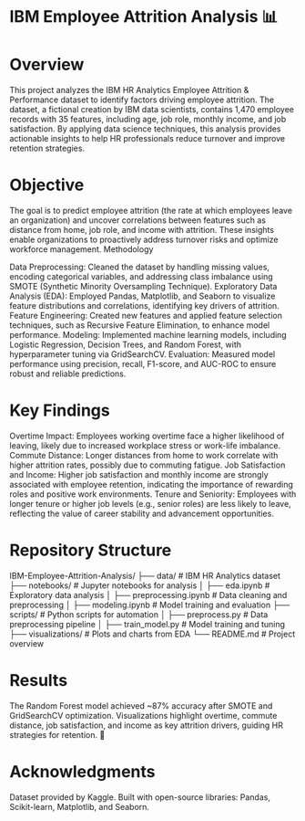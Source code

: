 # IBM Employee Attrition Analysis 📊

# Overview
This project analyzes the IBM HR Analytics Employee Attrition & Performance dataset to identify factors driving employee attrition. The dataset, a fictional creation by IBM data scientists, contains 1,470 employee records with 35 features, including age, job role, monthly income, and job satisfaction. By applying data science techniques, this analysis provides actionable insights to help HR professionals reduce turnover and improve retention strategies.

# Objective
The goal is to predict employee attrition (the rate at which employees leave an organization) and uncover correlations between features such as distance from home, job role, and income with attrition. These insights enable organizations to proactively address turnover risks and optimize workforce management.
Methodology

Data Preprocessing: Cleaned the dataset by handling missing values, encoding categorical variables, and addressing class imbalance using SMOTE (Synthetic Minority Oversampling Technique).
Exploratory Data Analysis (EDA): Employed Pandas, Matplotlib, and Seaborn to visualize feature distributions and correlations, identifying key drivers of attrition.
Feature Engineering: Created new features and applied feature selection techniques, such as Recursive Feature Elimination, to enhance model performance.
Modeling: Implemented machine learning models, including Logistic Regression, Decision Trees, and Random Forest, with hyperparameter tuning via GridSearchCV.
Evaluation: Measured model performance using precision, recall, F1-score, and AUC-ROC to ensure robust and reliable predictions.

# Key Findings

Overtime Impact: Employees working overtime face a higher likelihood of leaving, likely due to increased workplace stress or work-life imbalance.
Commute Distance: Longer distances from home to work correlate with higher attrition rates, possibly due to commuting fatigue.
Job Satisfaction and Income: Higher job satisfaction and monthly income are strongly associated with employee retention, indicating the importance of rewarding roles and positive work environments.
Tenure and Seniority: Employees with longer tenure or higher job levels (e.g., senior roles) are less likely to leave, reflecting the value of career stability and advancement opportunities.

# Repository Structure
IBM-Employee-Attrition-Analysis/
├── data/                   # IBM HR Analytics dataset
├── notebooks/              # Jupyter notebooks for analysis
│   ├── eda.ipynb           # Exploratory data analysis
│   ├── preprocessing.ipynb # Data cleaning and preprocessing
│   ├── modeling.ipynb      # Model training and evaluation
├── scripts/                # Python scripts for automation
│   ├── preprocess.py       # Data preprocessing pipeline
│   ├── train_model.py      # Model training and tuning
├── visualizations/         # Plots and charts from EDA
└── README.md               # Project overview

# Results
The Random Forest model achieved ~87% accuracy after SMOTE and GridSearchCV optimization. Visualizations highlight overtime, commute distance, job satisfaction, and income as key attrition drivers, guiding HR strategies for retention. 🚀

# Acknowledgments

Dataset provided by Kaggle.
Built with open-source libraries: Pandas, Scikit-learn, Matplotlib, and Seaborn.

